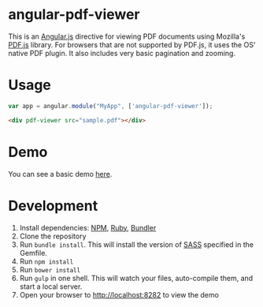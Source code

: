 # angular-pdf-viewer

This is an [Angular.js](http://angularjs.org) directive for viewing PDF documents using Mozilla's [PDF.js](http://mozilla.github.io/pdf.js/) library. For browsers that are not supported by PDF.js, it uses the OS' native PDF plugin. It also includes very basic pagination and zooming.

# Usage

```javascript
var app = angular.module("MyApp", ['angular-pdf-viewer']);
```

```html
<div pdf-viewer src="sample.pdf"></div>
```

# Demo

You can see a basic demo [here](http://adamalbrecht.github.io/angular-pdf-viewer/).

# Development

1. Install dependencies: [NPM](http://npmjs.org), [Ruby](https://www.ruby-lang.org/en/), [Bundler](http://bundler.io/)
2. Clone the repository
3. Run `bundle install`. This will install the version of [SASS](http://sass-lang.com/) specified in the Gemfile.
4. Run `npm install`
5. Run `bower install`
6. Run `gulp` in one shell. This will watch your files, auto-compile them, and start a local server.
7. Open your browser to [http://localhost:8282](http://localhost:8282) to view the demo
